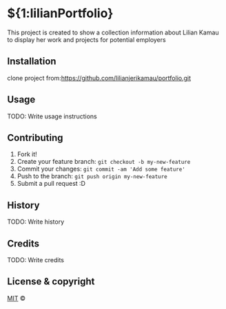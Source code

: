 # ${1:lilianPortfolio}

This project is created to show a collection information about Lilian Kamau to display her work and projects for potential employers

## Installation

clone project from:https://github.com/lilianjerikamau/portfolio.git

## Usage

TODO: Write usage instructions

## Contributing

1. Fork it!
2. Create your feature branch: `git checkout -b my-new-feature`
3. Commit your changes: `git commit -am 'Add some feature'`
4. Push to the branch: `git push origin my-new-feature`
5. Submit a pull request :D

## History

TODO: Write history

## Credits

TODO: Write credits

## License & copyright

[MIT](https://choosealicense.com/licenses/mit/) ©
